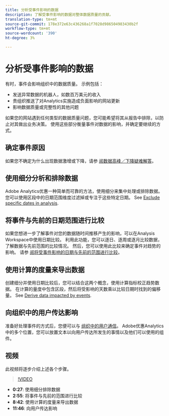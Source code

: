 ```yaml
---
title: 分析受事件影响的数据
description: 了解受事件影响的数据对整体数据质量的贡献。
translation-type: tm+mt
source-git-commit: 178e372e63c436268a1f7028d986504983430b2f
workflow-type: tm+mt
source-wordcount: '390'
ht-degree: 3%

---
```



# 分析受事件影响的数据

有时，事件会影响组织中的数据质量。 示例包括：

* 发送异常数据的机器人，如数百万美元的收入
* 贵组织推送了对Analytics实施造成负面影响的网站更新
* 影响数据质量或完整性的其他问题

如果您的网站遇到任何类型的数据质量问题，您可能希望将其从报告中排除，以防止对其做出业务决策。 使用这些部分衡量事件对数据的影响，并确定要继续的方式。

## 确定事件原因

如果您不确定为什么出现数据激增或下降，请参 [阅数据高峰／下降疑难解答](spikes-drops.md)。

## 使用细分分析和排除数据

Adobe Analytics优惠一种简单而可靠的方法，使用细分来集中处理或排除数据。 您可以使用区段中的日期范围维度过滤掉或专注于这些特定日期。 See [Exclude specific dates in analysis](segments.md).

## 将事件与先前的日期范围进行比较

如果您想进一步了解事件对您的数据随时间推移产生的影响，可以在Analysis Workspace中使用日期比较。 利用此功能，您可以逐日、逐周或逐月比较数据，了解数据与先前范围的比较情况。 然后，您可以使用此比较来确定事件对趋势的影响。 请参 [阅将受事件影响的日期与先前的范围进行比较](compare-dates.md)。

## 使用计算的度量来导出数据

创建细分并使用日期比较后，您可以结合这两个概念，使用计算指标校正趋势数据。 在计算的量度中包含区段，然后将受影响的天数乘以比较日期时找到的偏移量。 See [Derive data impacted by events](calcmetrics.md).

## 向组织中的用户传达影响

准备好处理事件的方式后，您便可以与 [组织中的用户通信](communicate.md)。 Adobe优惠Analytics中的多个位置，您可以放置文本以向用户传达所发生的事情以及他们可以使用的组件。

## 视频

此视频将逐步介绍上述各个步骤。

>[!VIDEO](https://video.tv.adobe.com/v/33316?quality=12)

* **0:27**: 使用细分排除数据
* **2:55**: 将事件与先前的范围进行比较
* **8:42**: 使用计算的度量来导出数据
* **11:46**: 向用户传达影响
